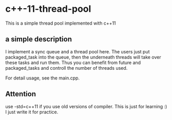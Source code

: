 # c++-11-thread-pool
This is a simple thread pool implemented with c++11

## a simple description
I implement a sync queue and a thread pool here. The users just put packaged_task into the queue, then the underneath threads will take over these tasks and run them. Thus you can benefit from future and packaged_tasks and controll the number of threads used.

For detail usage, see the main.cpp.

## Attention
use -std=c++11 if you use old versions of compiler.
This is just for learning :)  I just write it for practice. 
